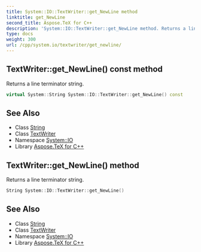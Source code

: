 ```yaml
---
title: System::IO::TextWriter::get_NewLine method
linktitle: get_NewLine
second_title: Aspose.TeX for C++
description: 'System::IO::TextWriter::get_NewLine method. Returns a line terminator string in C++.'
type: docs
weight: 300
url: /cpp/system.io/textwriter/get_newline/
---
```

## TextWriter::get_NewLine() const method


Returns a line terminator string.

```cpp
virtual System::String System::IO::TextWriter::get_NewLine() const
```

## See Also

* Class [String](../../../system/string/)
* Class [TextWriter](../)
* Namespace [System::IO](../../)
* Library [Aspose.TeX for C++](../../../)
## TextWriter::get_NewLine() method


Returns a line terminator string.

```cpp
String System::IO::TextWriter::get_NewLine()
```

## See Also

* Class [String](../../../system/string/)
* Class [TextWriter](../)
* Namespace [System::IO](../../)
* Library [Aspose.TeX for C++](../../../)
